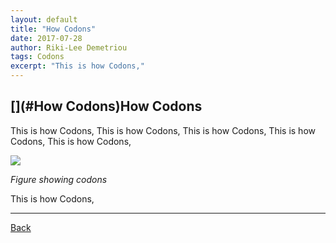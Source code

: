 ```yaml
---
layout: default
title: "How Codons"
date: 2017-07-28
author: Riki-Lee Demetriou
tags: Codons
excerpt: "This is how Codons,"
---
```


## [](#How Codons)How Codons

This is how Codons,
This is how Codons,
This is how Codons,
This is how Codons,
This is how Codons,

![](https://cdn.rawgit.com/HelloBeastie/HelloBeastie.github.io/master/_includes/codon.svg)

*Figure showing codons*

This is how Codons,

* * *
<a href="javascript:history.back()">Back</a>